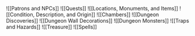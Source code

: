 ![[Patrons and NPCs]]
![[Quests]]
![[Locations, Monuments, and Items]]
![[Condition, Description, and Origin]]
![[Chambers]]
![[Dungeon Discoveries]]
![[Dungeon Wall Decorations]]
![[Dungeon Monsters]]
![[Traps and Hazards]]
![[Treasure]]
![[Spells]]